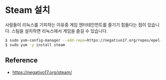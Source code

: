 # Steam 설치

사람들이 리눅스를 기피하는 이유중 게임 엔터테인먼트를 즐기기 힘들다는 점이 있습니다.
스팀을 설치하면 리눅스에서 게임을 즐길 수 있습니다.

```bash
$ sudo yum-config-manager --add-repo=https://negativo17.org/repos/epel-steam.repo
$ sudo yum -y install steam
```

## Reference

- https://negativo17.org/steam/
